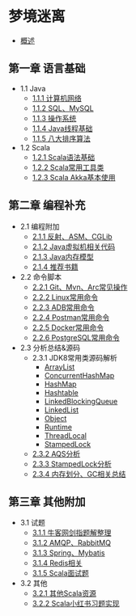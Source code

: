 # 梦境迷离

* [概述](README.md)

## 第一章 语言基础
* 1.1 Java
    * [1.1.1 计算机网络](src/main/java/cn/edu/jxnu/questions/Network.md)
    * [1.1.2 SQL、MySQL](src/main/java/cn/edu/jxnu/questions/MySQL.md)
    * [1.1.3 操作系统](src/main/java/cn/edu/jxnu/questions/OS.md)
    * [1.1.4 Java线程基础](src/main/java/cn/edu/jxnu/questions/Threads.md)
    * [1.1.5 八大排序算法](src/main/java/cn/edu/jxnu/questions/Sort.md)
* 1.2 Scala
    * [1.2.1 Scala语法基础](src/main/java/cn/edu/jxnu/scala/ScalaBasic.md)
    * [1.2.2 Scala常用工具类](src/main/java/cn/edu/jxnu/scala/utils/README.md)
    * [1.2.3 Scala Akka基本使用](src/main/java/cn/edu/jxnu/scala/ScalaAkkaBasic.md)
    
## 第二章 编程补充
* 2.1 编程附加
    * [2.1.1 反射、ASM、CGLib](src/main/java/cn/edu/jxnu/questions/ASM.md)
    * [2.1.2 Java虚拟机相关代码](src/main/java/cn/edu/jxnu/questions/JVM.md)
    * [2.1.3 Java内存模型](src/main/java/cn/edu/jxnu/questions/JMM.md)
    * [2.1.4 推荐书籍](src/main/java/cn/edu/jxnu/recommendbooks/JavaBooks.md)
* 2.2 命令脚本
    * [2.2.1 Git、Mvn、Arc常见操作](src/main/java/cn/edu/jxnu/questions/Git.md)
    * [2.2.2 Linux常用命令](src/main/java/cn/edu/jxnu/questions/Linux.md)
    * [2.2.3 ADB常用命令](src/main/java/cn/edu/jxnu/autoTest/ADB.md)
    * [2.2.4 Postman常用命令](src/main/java/cn/edu/jxnu/autoTest/Postman.md)
    * [2.2.5 Docker常用命令](src/main/java/cn/edu/jxnu/questions/Docker.md)
    * [2.2.6 PostgreSQL常用命令](src/main/java/cn/edu/jxnu/questions/PgSQL.md)
* 2.3 分析总结&源码
    * 2.3.1 JDK8常用类源码解析
        * [ArrayList](src/main/java/cn/edu/jxnu/sourcecode/ArrayList.md)
        * [ConcurrentHashMap](src/main/java/cn/edu/jxnu/sourcecode/ConcurrentHashMap.md)
        * [HashMap](src/main/java/cn/edu/jxnu/sourcecode/HashMap.md)
        * [Hashtable](src/main/java/cn/edu/jxnu/sourcecode/Hashtable.md)
        * [LinkedBlockingQueue](src/main/java/cn/edu/jxnu/sourcecode/LinkedBlockingQueue.md)
        * [LinkedList](src/main/java/cn/edu/jxnu/sourcecode/LinkedList.md)
        * [Object](src/main/java/cn/edu/jxnu/sourcecode/Object.md)
        * [Runtime](src/main/java/cn/edu/jxnu/sourcecode/Runtime.md)
        * [ThreadLocal](src/main/java/cn/edu/jxnu/sourcecode/ThreadLocal.md)
        * [StampedLock](src/main/java/cn/edu/jxnu/sourcecode/StampedLock.md)
    * [2.3.2 AQS分析](src/main/java/cn/edu/jxnu/questions/AQS.md)
    * [2.3.3 StampedLock分析](src/main/java/cn/edu/jxnu/questions/StampedLock.md)
    * [2.3.4 内存划分、GC相关总结](src/main/java/cn/edu/jxnu/questions/Memory.md)
    
## 第三章 其他附加
* 3.1 试题
    * [3.1.1 牛客网剑指题解整理](src/main/java/cn/edu/jxnu/questions/JianZhiOffer.md)
    * [3.1.2 AMQP、RabbitMQ](src/main/java/cn/edu/jxnu/questions/MQ.md)
    * [3.1.3 Spring、Mybatis](src/main/java/cn/edu/jxnu/questions/SSM.md)
    * [3.1.4 Redis相关](src/main/java/cn/edu/jxnu/questions/Redis.md)
    * [3.1.5 Scala面试题](src/main/java/cn/edu/jxnu/questions/ScalaQuestions.md)
* 3.2 其他
    * [3.2.1 其他Scala资源](src/main/java/cn/edu/jxnu/scala/Other.md)
    * [3.2.2 Scala小红书习题实现](src/main/java/cn/edu/jxnu/scala/fb/README.md)
